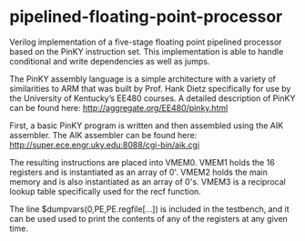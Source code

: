 # pipelined-floating-point-processor
Verilog implementation of a five-stage floating point pipelined processor based on the PinKY instruction set. This implementation is able to handle conditional and write dependencies as well as jumps. 

The PinKY assembly language is a simple architecture with a variety of similarities to ARM that was built by Prof. Hank Dietz specifically for use by the University of Kentucky’s EE480 courses. A detailed description of PinKY can be found here: http://aggregate.org/EE480/pinky.html

First, a basic PinKY program is written and then assembled using the AIK assembler. The AIK assembler can be found here: http://super.ece.engr.uky.edu:8088/cgi-bin/aik.cgi

The resulting instructions are placed into VMEM0. VMEM1 holds the 16 registers and is instantiated as an array of 0'. VMEM2 holds the main memory and is also instantiated as an array of 0's. VMEM3 is a reciprocal lookup table specifically used for the recf function. 

The line $dumpvars(0,PE,PE.regfile[...]) is included in the testbench, and it can be used used to print the contents of any of the registers at any given time.
